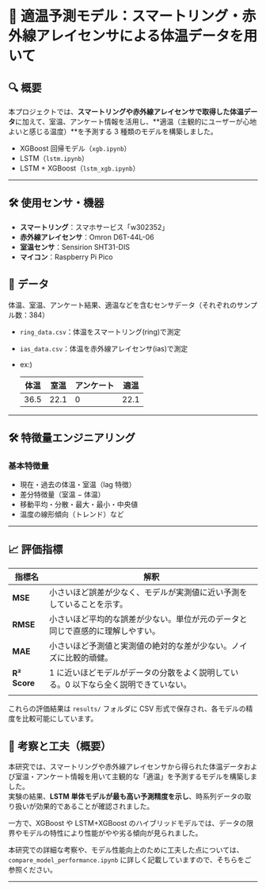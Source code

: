 # 📘 適温予測モデル：スマートリング・赤外線アレイセンサによる体温データを用いて

## 🔍 概要

本プロジェクトでは、**スマートリングや赤外線アレイセンサで取得した体温データ**に加えて、室温、アンケート情報を活用し、**適温（主観的にユーザーが心地よいと感じる温度）**を予測する 3 種類のモデルを構築しました。

- XGBoost 回帰モデル（`xgb.ipynb`）
- LSTM（`lstm.ipynb`）
- LSTM + XGBoost（`lstm_xgb.ipynb`）

---

## 🛠️ 使用センサ・機器

- **スマートリング**：スマホサービス「w302352」
- **赤外線アレイセンサ**：Omron D6T-44L-06
- **室温センサ**：Sensirion SHT31-DIS
- **マイコン**：Raspberry Pi Pico

## 📂 データ

体温、室温、アンケート結果、適温などを含むセンサデータ（それぞれのサンプル数：384）

- `ring_data.csv`：体温をスマートリング(ring)で測定
- `ias_data.csv`：体温を赤外線アレイセンサ(ias)で測定
- ex:)

  | 体温 | 室温 | アンケート | 適温 |
  | ---- | ---- | ---------- | ---- |
  | 36.5 | 22.1 | 0          | 22.1 |

---

## 🛠 特徴量エンジニアリング

### 基本特徴量

- 現在・過去の体温・室温（lag 特徴）
- 差分特徴量（室温 − 体温）
- 移動平均・分散・最大・最小・中央値
- 温度の線形傾向（トレンド）など

---

## 📈 評価指標

| 指標名       | 解釈                                                                                 |
| ------------ | ------------------------------------------------------------------------------------ |
| **MSE**      | 小さいほど誤差が少なく、モデルが実測値に近い予測をしていることを示す。               |
| **RMSE**     | 小さいほど平均的な誤差が少ない。単位が元のデータと同じで直感的に理解しやすい。       |
| **MAE**      | 小さいほど予測値と実測値の絶対的な差が少ない。ノイズに比較的頑健。                   |
| **R² Score** | 1 に近いほどモデルがデータの分散をよく説明している。0 以下なら全く説明できていない。 |
|              |

これらの評価結果は `results/` フォルダに CSV 形式で保存され、各モデルの精度を比較可能にしています。

## 📌 考察と工夫（概要）

本研究では、スマートリングや赤外線アレイセンサから得られた体温データおよび室温・アンケート情報を用いて主観的な「適温」を予測するモデルを構築しました。  
実験の結果、**LSTM 単体モデルが最も高い予測精度を示し**、時系列データの取り扱いが効果的であることが確認されました。

一方で、XGBoost や LSTM+XGBoost のハイブリッドモデルでは、データの限界やモデルの特性により性能がやや劣る傾向が見られました。

本研究での詳細な考察や、モデル性能向上のために工夫した点については、  
`compare_model_performance.ipynb` に詳しく記載していますので、そちらをご参照ください。

---
